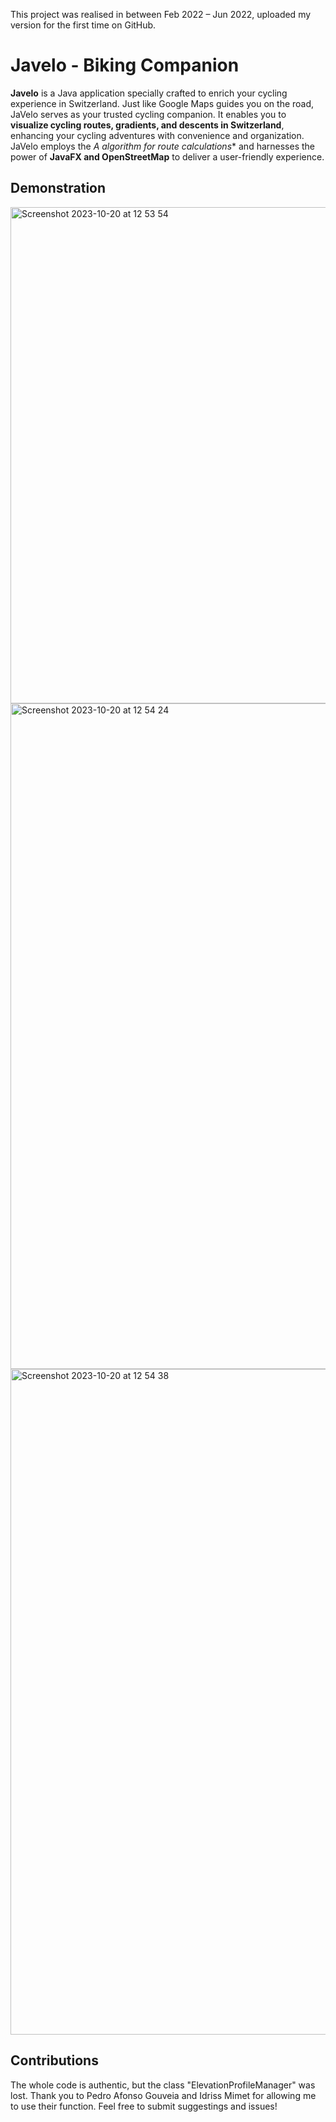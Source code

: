 This project was realised in between Feb 2022 – Jun 2022, uploaded my version for the first time on GitHub.

# Javelo - Biking Companion 

**Javelo** is a Java application specially crafted to enrich your cycling experience in Switzerland. 
Just like Google Maps guides you on the road, JaVelo serves as your trusted cycling companion. It enables you to **visualize cycling routes, gradients, and descents in Switzerland**, enhancing your cycling adventures with convenience and organization. 
JaVelo employs the **A* algorithm for route calculations** and harnesses the power of **JavaFX and OpenStreetMap** to deliver a user-friendly experience.

## Demonstration 

<img width="794" alt="Screenshot 2023-10-20 at 12 53 54" src="https://github.com/noemacee/JAVELO/assets/100673718/b4281062-0a5f-4320-be23-07900ae35974">
<img width="1065" alt="Screenshot 2023-10-20 at 12 54 24" src="https://github.com/noemacee/JAVELO/assets/100673718/fb0e06a5-2d6e-4611-8874-bece3d1d9659">
<img width="1065" alt="Screenshot 2023-10-20 at 12 54 38" src="https://github.com/noemacee/JAVELO/assets/100673718/e7c4a31a-936f-4cb4-a240-89865079d06e">

## Contributions 

The whole code is authentic, but the class "ElevationProfileManager" was lost. Thank you to Pedro Afonso Gouveia and Idriss Mimet for allowing me to use their function.
Feel free to submit suggestings and issues!
